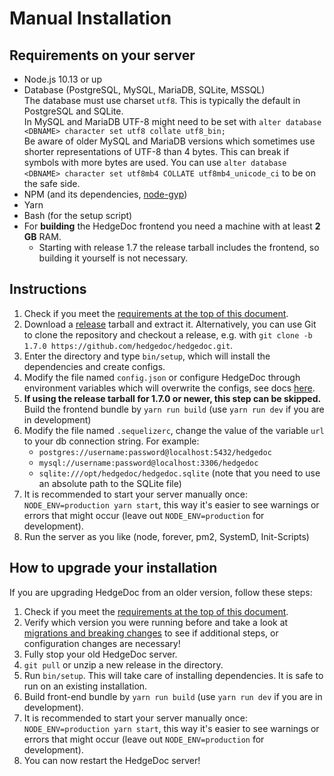 # Manual Installation

## Requirements on your server

- Node.js 10.13 or up
- Database (PostgreSQL, MySQL, MariaDB, SQLite, MSSQL)  
  The database must use charset `utf8`. This is typically the default in PostgreSQL and SQLite.  
  In MySQL and MariaDB UTF-8 might need to be set with `alter database <DBNAME> character set utf8 collate utf8_bin;`  
  Be aware of older MySQL and MariaDB versions which sometimes use shorter representations of UTF-8 than 4 bytes.
  This can break if symbols with more bytes are used.
  You can use `alter database <DBNAME> character set utf8mb4 COLLATE utf8mb4_unicode_ci` to be on the safe side.
- NPM (and its dependencies, [node-gyp](https://github.com/nodejs/node-gyp#installation))
- Yarn
- Bash (for the setup script)
- For **building** the HedgeDoc frontend you need a machine with at least **2 GB** RAM.
    - Starting with release 1.7 the release tarball includes the frontend, so building it yourself is not necessary.

## Instructions

1. Check if you meet the [requirements at the top of this document](#requirements-on-your-server).
2. Download a [release](https://github.com/hedgedoc/hedgedoc/releases) tarball and extract it.
   Alternatively, you can use Git to clone the repository and checkout a release, e.g. with `git clone -b 1.7.0 https://github.com/hedgedoc/hedgedoc.git`.
3. Enter the directory and type `bin/setup`, which will install the dependencies and create configs.
4. Modify the file named `config.json` or configure HedgeDoc through environment variables which will overwrite the configs, see docs [here](https://github.com/hedgedoc/hedgedoc/blob/master/docs/configuration.md).
5. **If using the release tarball for 1.7.0 or newer, this step can be skipped.**  
   Build the frontend bundle by `yarn run build` (use `yarn run dev` if you are in development)
6. Modify the file named `.sequelizerc`, change the value of the variable `url` to your db connection string. For example:
   - `postgres://username:password@localhost:5432/hedgedoc`
   - `mysql://username:password@localhost:3306/hedgedoc`
   - `sqlite:///opt/hedgedoc/hedgedoc.sqlite` (note that you need to use an absolute path to the SQLite file)
7. It is recommended to start your server manually once: `NODE_ENV=production yarn start`, this way it's easier to see warnings or errors that might occur (leave out `NODE_ENV=production` for development).
8. Run the server as you like (node, forever, pm2, SystemD, Init-Scripts)

## How to upgrade your installation

If you are upgrading HedgeDoc from an older version, follow these steps:

1. Check if you meet the [requirements at the top of this document](#requirements-on-your-server).
2. Verify which version you were running before and take a look at [migrations and breaking changes](../guides/migrations-and-breaking-changes.md) to see if additional steps, or configuration changes are necessary!
3. Fully stop your old HedgeDoc server.
4. `git pull` or unzip a new release in the directory.
5. Run `bin/setup`. This will take care of installing dependencies. It is safe to run on an existing installation.
6. Build front-end bundle by `yarn run build` (use `yarn run dev` if you are in development).
7. It is recommended to start your server manually once: `NODE_ENV=production yarn start`, this way it's easier to see warnings or errors that might occur (leave out `NODE_ENV=production` for development).
8. You can now restart the HedgeDoc server!
